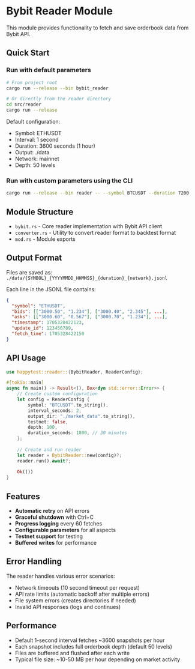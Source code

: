 # Bybit Reader Module

This module provides functionality to fetch and save orderbook data from Bybit API.

## Quick Start

### Run with default parameters
```bash
# From project root
cargo run --release --bin bybit_reader

# Or directly from the reader directory
cd src/reader
cargo run --release
```

Default configuration:
- Symbol: ETHUSDT
- Interval: 1 second
- Duration: 3600 seconds (1 hour)
- Output: ./data
- Network: mainnet
- Depth: 50 levels

### Run with custom parameters using the CLI
```bash
cargo run --release --bin reader -- --symbol BTCUSDT --duration 7200
```

## Module Structure

- `bybit.rs` - Core reader implementation with Bybit API client
- `converter.rs` - Utility to convert reader format to backtest format
- `mod.rs` - Module exports

## Output Format

Files are saved as: `./data/{SYMBOL}_{YYYYMMDD_HHMMSS}_{duration}_{network}.jsonl`

Each line in the JSONL file contains:
```json
{
  "symbol": "ETHUSDT",
  "bids": [["3000.50", "1.234"], ["3000.40", "2.345"], ...],
  "asks": [["3000.60", "0.567"], ["3000.70", "1.234"], ...],
  "timestamp": 1705328422123,
  "update_id": 123456789,
  "fetch_time": 1705328422150
}
```

## API Usage

```rust
use happytest::reader::{BybitReader, ReaderConfig};

#[tokio::main]
async fn main() -> Result<(), Box<dyn std::error::Error>> {
    // Create custom configuration
    let config = ReaderConfig {
        symbol: "BTCUSDT".to_string(),
        interval_seconds: 2,
        output_dir: "./market_data".to_string(),
        testnet: false,
        depth: 100,
        duration_seconds: 1800, // 30 minutes
    };
    
    // Create and run reader
    let reader = BybitReader::new(config)?;
    reader.run().await?;
    
    Ok(())
}
```

## Features

- **Automatic retry** on API errors
- **Graceful shutdown** with Ctrl+C
- **Progress logging** every 60 fetches
- **Configurable parameters** for all aspects
- **Testnet support** for testing
- **Buffered writes** for performance

## Error Handling

The reader handles various error scenarios:
- Network timeouts (10 second timeout per request)
- API rate limits (automatic backoff after multiple errors)
- File system errors (creates directories if needed)
- Invalid API responses (logs and continues)

## Performance

- Default 1-second interval fetches ~3600 snapshots per hour
- Each snapshot includes full orderbook depth (default 50 levels)
- Files are buffered and flushed after each write
- Typical file size: ~10-50 MB per hour depending on market activity